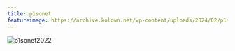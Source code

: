 ```yaml
---
title: p1sonet
featureimage: https://archive.kolown.net/wp-content/uploads/2024/02/p1sonet-1-1024x577.png
---
```



![p1sonet2022](https://archive.kolown.net/wp-content/uploads/2024/02/p1sonet-1-1024x577.png)